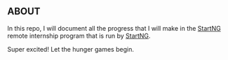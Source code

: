 ## ABOUT

In this repo, I will document all the progress that I will make in the [StartNG](start.ng)
remote internship program that is run by [StartNG](hotelsng.ng).

Super excited! Let the hunger games begin.
